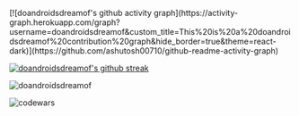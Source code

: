 
<p align="left">
</p>
[![doandroidsdreamof's github activity graph](https://activity-graph.herokuapp.com/graph?username=doandroidsdreamof&custom_title=This%20is%20a%20doandroidsdreamof%20contribution%20graph&hide_border=true&theme=react-dark)](https://github.com/ashutosh00710/github-readme-activity-graph)


[![doandroidsdreamof's github streak](https://github-readme-streak-stats.herokuapp.com/?user=doandroidsdreamof&theme=blue-green)](https://github.com/doandroidsdreamof/github-readme-streak-stats)

<p><img align="center" src="https://github-readme-stats.vercel.app/api/top-langs?username=doandroidsdreamof&show_icons=true&locale=en&layout=compact" alt="doandroidsdreamof" /></p>

<p><img align="center" src="https://www.codewars.com/users/doandroidsdreamof/badges/large" alt="codewars" /></p>


